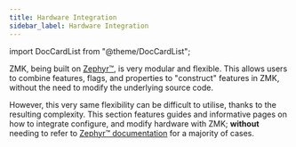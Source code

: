 ```yaml
---
title: Hardware Integration
sidebar_label: Hardware Integration
---
```


import DocCardList from "@theme/DocCardList";

ZMK, being built on [Zephyr™](https://zephyrproject.org/), is very modular and flexible. This allows users to combine features, flags, and properties to "construct" features in ZMK, without the need to modify the underlying source code.

However, this very same flexibility can be difficult to utilise, thanks to the resulting complexity. This section features guides and informative pages on how to integrate configure, and modify hardware with ZMK; **without** needing to refer to [Zephyr™ documentation](https://docs.zephyrproject.org/3.5.0/index.html) for a majority of cases.

<DocCardList />
